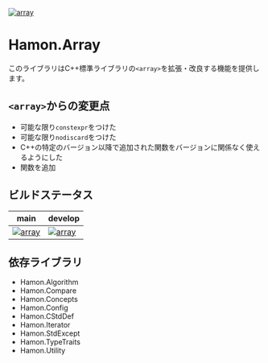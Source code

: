 ﻿[![array](https://github.com/shibainuudon/HamonCore/actions/workflows/array.yml/badge.svg)](https://github.com/shibainuudon/HamonCore/actions/workflows/array.yml)

# Hamon.Array

このライブラリはC++標準ライブラリの`<array>`を拡張・改良する機能を提供します。

## `<array>`からの変更点

* 可能な限り`constexpr`をつけた
* 可能な限り`nodiscard`をつけた
* C++の特定のバージョン以降で追加された関数をバージョンに関係なく使えるようにした
* 関数を追加

## ビルドステータス

| main | develop |
| ---- | ------- |
|[![array](https://github.com/shibainuudon/HamonCore/actions/workflows/array.yml/badge.svg?branch=main)](https://github.com/shibainuudon/HamonCore/actions/workflows/array.yml)|[![array](https://github.com/shibainuudon/HamonCore/actions/workflows/array.yml/badge.svg?branch=develop)](https://github.com/shibainuudon/HamonCore/actions/workflows/array.yml)|

## 依存ライブラリ

* Hamon.Algorithm
* Hamon.Compare
* Hamon.Concepts
* Hamon.Config
* Hamon.CStdDef
* Hamon.Iterator
* Hamon.StdExcept
* Hamon.TypeTraits
* Hamon.Utility
